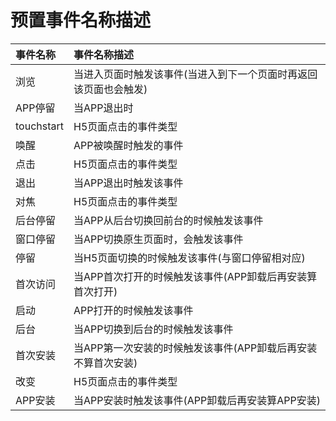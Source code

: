 # 预置事件名称描述

|事件名称|事件名称描述|
|:---|:---|
|浏览 | 当进入页面时触发该事件(当进入到下一个页面时再返回该页面也会触发) |
|APP停留| 当APP退出时|
|touchstart|H5页面点击的事件类型 |
|唤醒|APP被唤醒时触发的事件|
|点击| H5页面点击的事件类型 |
|退出|当APP退出时触发该事件|
|对焦|H5页面点击的事件类型 |
|后台停留 |当APP从后台切换回前台的时候触发该事件 |
|窗口停留 |当APP切换原生页面时，会触发该事件 |
|停留 |当H5页面切换的时候触发该事件(与窗口停留相对应) |
|首次访问 |当APP首次打开的时候触发该事件(APP卸载后再安装算首次打开) |
|启动|APP打开的时候触发该事件 |
|后台|当APP切换到后台的时候触发该事件 |
|首次安装|当APP第一次安装的时候触发该事件(APP卸载后再安装不算首次安装) |
|改变 |H5页面点击的事件类型 |
|APP安装|当APP安装时触发该事件(APP卸载后再安装算APP安装) |